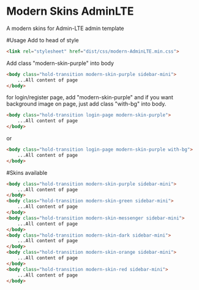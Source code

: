 # Modern Skins AdminLTE
A modern skins for Admin-LTE admin template

#Usage
Add to head of style 
```html
<link rel="stylesheet" href="dist/css/modern-AdminLTE.min.css">
```

Add class "modern-skin-purple" into body

```html
<body class="hold-transition modern-skin-purple sidebar-mini">
	...All content of page
</body>
```

for login/register page, add "modern-skin-purple" and if you want background image on page, just add class "with-bg" into body.


```html
<body class="hold-transition login-page modern-skin-purple">
	...All content of page
</body>
```
or
```html
<body class="hold-transition login-page modern-skin-purple with-bg">
	...All content of page
</body>
```

#Skins available
```html
<body class="hold-transition modern-skin-purple sidebar-mini">
	...All content of page
</body>
<body class="hold-transition modern-skin-green sidebar-mini">
	...All content of page
</body>
<body class="hold-transition modern-skin-messenger sidebar-mini">
	...All content of page
</body>
<body class="hold-transition modern-skin-dark sidebar-mini">
	...All content of page
</body>
<body class="hold-transition modern-skin-orange sidebar-mini">
	...All content of page
</body>
<body class="hold-transition modern-skin-red sidebar-mini">
	...All content of page
</body>
```